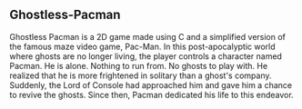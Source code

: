 ## Ghostless-Pacman
Ghostless Pacman is a 2D game made using C and a simplified version of the famous maze video game, Pac-Man. In this post-apocalyptic world where ghosts are no longer living, the player controls a character named Pacman. He is alone. Nothing to run from. No ghosts to play with. He realized that he is more frightened in solitary than a ghost's company. Suddenly, the Lord of Console had approached him and gave him a chance to revive the ghosts. Since then, Pacman dedicated his life to this endeavor.
